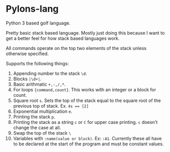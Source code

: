 # Pylons-lang
Python 3 based golf language.

Pretty basic stack based language. Mostly just doing this because I want to get a better feel for how stack based languages work.

All commands operate on the top two elements of the stack unless otherwise specified.

Supports the following things:

1. Appending number to the stack `\d`.
1. Blocks `|\d+|`.
1. Basic arithmatic `+,-,/,*`.
1. For loops `{command,count}`. This works with an integer or a block for count.
1. Square root `s`. Sets the top of the stack equal to the square root of the previous top of stack. Ex. `4s == [2]`
1. Exponential multiplication `e`. 
1. Printing the stack `p`.
1. Printing the stack as a string `c` or `C` for upper case printing. `c` doesn't change the case at all.
1. Swap the top of the stack `\`
1. Variables with `:name(value or block)`. Ex: `:A1`. Currently these all have to be declared at the start of the program and must be constant values.